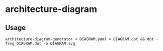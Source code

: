 # architecture-diagram

## Usage
```shell
architecture-diagram-generator < DIAGRAM.yaml > DIAGRAM.dot && dot -Tsvg DIAGRAM.dot -o DIAGRAM.svg
```
